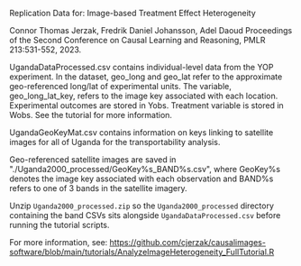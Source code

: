 Replication Data for: Image-based Treatment Effect Heterogeneity 

Connor Thomas Jerzak, Fredrik Daniel Johansson, Adel Daoud Proceedings of the Second Conference on Causal Learning and Reasoning, PMLR 213:531-552, 2023.

UgandaDataProcessed.csv contains individual-level data from the YOP experiment. In the dataset, geo_long and geo_lat refer to the approximate geo-referenced long/lat of experimental units. The variable, geo_long_lat_key, refers to the image key associated with each location. Experimental outcomes are stored in Yobs. Treatment variable is stored in Wobs. See the tutorial for more information. 

UgandaGeoKeyMat.csv contains information on keys linking to satellite images for all of Uganda for the transportability analysis. 

Geo-referenced satellite images are saved in "./Uganda2000_processed/GeoKey%s_BAND%s.csv", where GeoKey%s denotes the image key associated with each observation and BAND%s refers to one of 3 bands in the satellite imagery.

Unzip `Uganda2000_processed.zip` so the `Uganda2000_processed` directory
containing the band CSVs sits alongside `UgandaDataProcessed.csv` before running
the tutorial scripts.

For more information, see: https://github.com/cjerzak/causalimages-software/blob/main/tutorials/AnalyzeImageHeterogeneity_FullTutorial.R 
